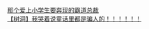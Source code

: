 [那个爱上小学生要奔现的霸道总裁](http://tieba.baidu.com/p/3849390225?see_lz=1&pn=)   
[【树洞】我哭着说童话里都是骗人的！！！！！！](http://tieba.baidu.com/p/3849102450?see_lz=1&pn=)   
